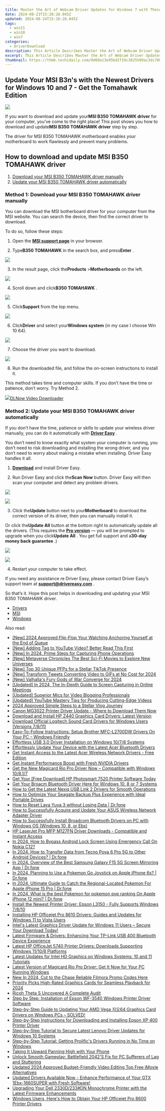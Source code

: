 ```yaml
---
title: Master the Art of Webcam Driver Updates for Windows 7 with These Steps
date: 2024-08-23T15:28:28.045Z
updated: 2024-08-24T15:28:28.045Z
tags:
  - win11
  - win10
  - win7
categories:
  - DriverDownload
description: This Article Describes Master the Art of Webcam Driver Updates for Windows 7 with These Steps
excerpt: This Article Describes Master the Art of Webcam Driver Updates for Windows 7 with These Steps
thumbnail: https://thmb.techidaily.com/0d60a13e95bd2f19c3825589ac3dc780b265ba27c26a5a1444fa33e9bf405f0f.jpg
---
```


## Update Your MSI B3n's with the Newest Drivers for Windows 10 and 7 - Get the Tomahawk Edition

![](https://images.drivereasy.com/wp-content/uploads/2019/09/image-170.png)

 If you want to download and update your**MSI B350 TOMAHAWK driver** for your computer, you’ve come to the right place! This post shows you how to download and update**MSI B350 TOMAHAWK driver** step by step.

 The driver for MSI B350 TOMAHAWK motherboard enables your motherboard to work flawlessly and prevent many problems.

## How to download and update MSI B350 TOMAHAWK driver

1. [Download your MSI B350 TOMAHAWK driver manually](https://tools.techidaily.com/drivereasy/download/)
2. [Update your MSI B350 TOMAHAWK driver automatically](https://tools.techidaily.com/drivereasy/download/)

### Method 1: Download your MSI B350 TOMAHAWK driver manually

 You can download the MSI botherboard driver for your computer from the MSI website. You can search the device, then find the correct driver to download.

To do so, follow these steps:

 1) Open the **[MSI support page](https://www.msi.com/support)**  in your browser.

 2) Type**B350 TOMAHAWK** in the search box, and press**Enter** .

![](https://images.drivereasy.com/wp-content/uploads/2019/09/image-173.png)

 3) In the result page, click the**Products** \>**Motherboards** on the left.

![](https://images.drivereasy.com/wp-content/uploads/2019/09/image-174.png)

 4) Scroll down and click**B350 TOMAHAWK** .

![](https://images.drivereasy.com/wp-content/uploads/2019/09/image-175.png)

 5) Click**Support** from the top menu.

![](https://images.drivereasy.com/wp-content/uploads/2019/09/image-176.png)

 6) Click**Driver** and select your**Windows system** (in my case I choose Win 10 64).

![](https://images.drivereasy.com/wp-content/uploads/2019/09/image-177.png)

7) Choose the driver you want to download.

![](https://images.drivereasy.com/wp-content/uploads/2019/09/image-178.png)

 8) Run the downloaded file, and follow the on-screen instructions to install it.

 This method takes time and computer skills. If you don’t have the time or patience, don’t worry. Try Method 2.

<!-- affiliate ads begin -->
<a href="https://secure.2checkout.com/order/checkout.php?PRODS=4712430&QTY=1&AFFILIATE=108875&CART=1"><img src="https://secure.avangate.com/images/merchant/c404a5adbf90e09631678b13b05d9d7a/products/dlnow_256.png" border="0">DLNow Video Downloader</a>
<!-- affiliate ads end -->
### Method 2: Update your MSI B350 TOMAHAWK driver automatically

 If you don’t have the time, patience or skills to update your wireless driver manually, you can do it automatically with **[Driver Easy](https://tools.techidaily.com/drivereasy/download/)**  .

 You don’t need to know exactly what system your computer is running, you don’t need to risk downloading and installing the wrong driver, and you don’t need to worry about making a mistake when installing. Driver Easy handles it all.

 1) **[Download](https://tools.techidaily.com/drivereasy/download/)**  and install Driver Easy.

 2) Run Driver Easy and click the**Scan Now** button. Driver Easy will then scan your computer and detect any problem drivers.

![](https://images.drivereasy.com/wp-content/uploads/2019/09/image-179.png)

<!-- affiliate ads begin -->
<a href="https://secure.2checkout.com/order/checkout.php?PRODS=3546200&QTY=1&AFFILIATE=108875&CART=1"><img src="http://www.binteko.com/sites/default/files/banner01_468x60a.gif" border="0"></a>
<!-- affiliate ads end -->
 3) Click the**Update** button next to your**Motherboard** to download the correct version of its driver, then you can manually install it.

 Or click the**Update All** button at the bottom right to automatically update all the drivers. (This requires the **[Pro version](https://tools.techidaily.com/drivereasy/download/)**  — you will be prompted to upgrade when you click**Update All** . You get full support and a**30-day money back guarantee** .)

![](https://images.drivereasy.com/wp-content/uploads/2019/09/image-181.png)

<!-- affiliate ads begin -->
<a href="https://store.movavi.com/affiliate.php?ACCOUNT=MOVAVI&AFFILIATE=108875&PATH=https%3A%2F%2Fwww.movavi.com%3FAFFILIATE%3D108875%26RESOURCE%3DMovavi%2BVideo%2BEditor%2Bbox"><img src="https://mcusercontent.com/0885a03ded3d480dca9287f12/images/6d3207fd-9f15-4c21-f0ad-59c68e6a7e2a.png" border="0"></a>
<!-- affiliate ads end -->
4) Restart your computer to take effect.

 If you need any assistance re Driver Easy, please contact Driver Easy’s support team at **[support@drivereasy.com](https://tools.techidaily.com/drivereasy/download/)**  .

 So that’s it. Hope this post helps in downloading and updating your MSI B350 TOMAHAWK driver.

* [Drivers](https://tools.techidaily.com/drivereasy/download/)
* [MSI](https://tools.techidaily.com/drivereasy/download/)
* [Windows](https://tools.techidaily.com/drivereasy/download/)

<ins class="adsbygoogle"
     style="display:block"
     data-ad-format="autorelaxed"
     data-ad-client="ca-pub-7571918770474297"
     data-ad-slot="1223367746"></ins>



<ins class="adsbygoogle"
     style="display:block"
     data-ad-client="ca-pub-7571918770474297"
     data-ad-slot="8358498916"
     data-ad-format="auto"
     data-full-width-responsive="true"></ins>

<span class="atpl-alsoreadstyle">Also read:</span>
<div><ul>
<li><a href="https://youtube-blog.techidaily.com/024-approved-flip-flop-your-watching-anchoring-yourself-at-the-end-of-queue/"><u>[New] 2024 Approved  Flip-Flop Your Watching  Anchoring Yourself at the End of Queue</u></a></li>
<li><a href="https://youtube-clips.techidaily.com/new-adding-tag-to-youtube-video-better-read-this-first/"><u>[New] Adding Tag to YouTube Video? Better Read This First</u></a></li>
<li><a href="https://screen-sharing-recording.techidaily.com/new-in-2024-prime-steps-for-capturing-phone-operations/"><u>[New] In 2024, Prime Steps for Capturing Phone Operations</u></a></li>
<li><a href="https://extra-skills.techidaily.com/new-metaverse-chronicles-the-best-sci-fi-movies-to-explore-new-universes/"><u>[New] Metaverse Chronicles  The Best Sci-Fi Movies to Explore New Universes</u></a></li>
<li><a href="https://tiktok-clips.techidaily.com/new-top-30-unique-pfps-for-a-stellar-tiktok-presence/"><u>[New] Top 30 Unique PFPs for a Stellar TikTok Presence</u></a></li>
<li><a href="https://twitter-videos.techidaily.com/new-transform-tweets-converting-video-to-gifs-at-no-cost-for-2024/"><u>[New] Transform Tweets  Converting Video to GIFs at No Cost for 2024</u></a></li>
<li><a href="https://screen-activity-recording.techidaily.com/new-valhallas-fury-gods-of-war-converge-for-2024/"><u>[New] Valhalla's Fury  Gods of War Converge for 2024</u></a></li>
<li><a href="https://screen-activity-recording.techidaily.com/updated-in-2024-the-in-depth-guide-to-screen-capturing-in-online-meetings/"><u>[Updated] In 2024, The In-Depth Guide to Screen Capturing in Online Meetings</u></a></li>
<li><a href="https://facebook-video-share.techidaily.com/updated-superior-mics-for-video-blogging-professionals/"><u>[Updated] Superior Mics for Video Blogging Professionals</u></a></li>
<li><a href="https://facebook-video-footage.techidaily.com/updated-youtube-mastery-tips-for-producing-cutting-edge-videos/"><u>[Updated] YouTube Mastery  Tips for Producing Cutting-Edge Videos</u></a></li>
<li><a href="https://extra-support.techidaily.com/2024-approved-simple-steps-to-a-stellar-vlog-journey/"><u>2024 Approved  Simple Steps to a Stellar Vlog Journey</u></a></li>
<li><a href="https://win-dash.techidaily.com/canon-mg3022-printer-driver-update-where-to-download-them-now/"><u>Canon MG3022 Printer Driver Update - Where to Download Them Now</u></a></li>
<li><a href="https://win-dash.techidaily.com/download-and-install-hp-z440-graphics-card-drivers-latest-version/"><u>Download and Install HP Z440 Graphics Card Drivers: Latest Version</u></a></li>
<li><a href="https://win-dash.techidaily.com/download-official-logitech-sound-card-drivers-for-windows-users-versions-7811/"><u>Download Official Logitech Sound Card Drivers for Windows Users (Versions 7/8/11)</u></a></li>
<li><a href="https://win-dash.techidaily.com/easy-to-follow-instructions-setup-brother-mfc-l2700dw-drivers-on-your-pc-windows-friendly/"><u>Easy-To-Follow Instructions: Setup Brother MFC-L2700DW Drivers On Your PC – Windows Friendly</u></a></li>
<li><a href="https://win-dash.techidaily.com/effortless-usb-30-driver-installation-on-windows-1078-systems/"><u>Effortless USB 3.0 Driver Installation on Windows 10/7/8 Systems</u></a></li>
<li><a href="https://win-dash.techidaily.com/effortlessly-update-your-device-with-the-latest-acer-bluetooth-drivers/"><u>Effortlessly Update Your Device with the Latest Acer Bluetooth Drivers</u></a></li>
<li><a href="https://win-dash.techidaily.com/get-instant-access-to-the-latest-acer-wireless-network-drivers-free-edition/"><u>Get Instant Access to the Latest Acer Wireless Network Drivers - Free Edition</u></a></li>
<li><a href="https://win-dash.techidaily.com/get-instant-performance-boost-with-fresh-nvidia-drivers/"><u>Get Instant Performance Boost with Fresh NVIDIA Drivers</u></a></li>
<li><a href="https://win-dash.techidaily.com/get-the-new-magicard-rio-pro-driver-now-compatible-with-windows-10817/"><u>Get the New Magicard Rio Pro Driver Now – Compatible with Windows 10/8.1/7</u></a></li>
<li><a href="https://win-dash.techidaily.com/1722976414630-get-your-free-download-hp-photosmart-7520-printer-software-today/"><u>Get Your [Free Download] HP Photosmart 7520 Printer Software Today</u></a></li>
<li><a href="https://win-dash.techidaily.com/get-your-broacm-bluetooth-driver-here-for-windows-10-8-or-7-systems/"><u>Get Your Broacm Bluetooth Driver Here for Windows 10, 8 or 7 Systems</u></a></li>
<li><a href="https://win-dash.techidaily.com/how-to-get-the-latest-nexiq-usb-link-2-drivers-for-smooth-operations/"><u>How to Get the Latest Nexiq USB Link 2 Drivers for Smooth Operations</u></a></li>
<li><a href="https://win-dash.techidaily.com/how-to-optimize-your-seagate-backup-plus-experience-with-ideal-portable-drives/"><u>How to Optimize Your Seagate Backup Plus Experience with Ideal Portable Drives</u></a></li>
<li><a href="https://techidaily.com/how-to-reset-lava-yuva-3-without-losing-data-drfone-by-drfone-reset-android-reset-android/"><u>How to Reset Lava Yuva 3 without Losing Data | Dr.fone</u></a></li>
<li><a href="https://win-dash.techidaily.com/how-to-successfully-acquire-and-update-your-asus-wireless-network-adapter-driver/"><u>How to Successfully Acquire and Update Your ASUS Wireless Network Adapter Driver</u></a></li>
<li><a href="https://win-dash.techidaily.com/how-to-successfully-install-broadcom-bluetooth-drivers-on-pc-with-windows-os-windows-10-8-or-ebx/"><u>How to Successfully Install Broadcom Bluetooth Drivers on PC with Windows OS (Windows 10, 8, or Ebx)</u></a></li>
<li><a href="https://win-dash.techidaily.com/hp-laserjet-pro-mfp-m127fn-driver-downloads-compatible-and-instant-access/"><u>HP LaserJet Pro MFP M127FN Driver Downloads - Compatible and Instant Access</u></a></li>
<li><a href="https://easy-unlock-android.techidaily.com/in-2024-how-to-bypass-android-lock-screen-using-emergency-call-on-nokia-c12-by-drfone-android/"><u>In 2024, How to Bypass Android Lock Screen Using Emergency Call On Nokia C12?</u></a></li>
<li><a href="https://android-transfer.techidaily.com/in-2024-how-to-transfer-data-from-tecno-pova-6-pro-5g-to-other-android-devices-drfone-by-drfone-transfer-from-android-transfer-from-android/"><u>In 2024, How to Transfer Data from Tecno Pova 6 Pro 5G to Other Android Devices? | Dr.fone</u></a></li>
<li><a href="https://screen-mirror.techidaily.com/in-2024-overview-of-the-best-samsung-galaxy-f15-5g-screen-mirroring-app-drfone-by-drfone-android/"><u>In 2024, Overview of the Best Samsung Galaxy F15 5G Screen Mirroring App | Dr.fone</u></a></li>
<li><a href="https://ios-pokemon-go.techidaily.com/in-2024-planning-to-use-a-pokemon-go-joystick-on-apple-iphone-6s-drfone-by-drfone-virtual-ios/"><u>In 2024, Planning to Use a Pokemon Go Joystick on Apple iPhone 6s? | Dr.fone</u></a></li>
<li><a href="https://ios-pokemon-go.techidaily.com/in-2024-ultimate-guide-to-catch-the-regional-located-pokemon-for-apple-iphone-15-pro-drfone-by-drfone-virtual-ios/"><u>In 2024, Ultimate Guide to Catch the Regional-Located Pokemon For Apple iPhone 15 Pro | Dr.fone</u></a></li>
<li><a href="https://ios-pokemon-go.techidaily.com/in-2024-what-is-the-best-pokemon-for-pokemon-pvp-ranking-on-apple-iphone-12-mini-drfone-by-drfone-virtual-ios/"><u>In 2024, What is the best Pokemon for pokemon pvp ranking On Apple iPhone 12 mini? | Dr.fone</u></a></li>
<li><a href="https://win-dash.techidaily.com/install-the-newest-printer-driver-epson-l3150-fully-supports-windows-7810/"><u>Install the Newest Printer Driver: Epson L3150 - Fully Supports Windows 7/8/10</u></a></li>
<li><a href="https://win-dash.techidaily.com/installing-hp-officejet-pro-8610-drivers-guides-and-updates-for-windows-11-to-vista-users/"><u>Installing HP Officejet Pro 8610 Drivers: Guides and Updates for Windows 11 to Vista Users</u></a></li>
<li><a href="https://win-dash.techidaily.com/intels-latest-graphics-driver-update-for-windows-11-users-secure-your-download-today/"><u>Intel's Latest Graphics Driver Update for Windows 11 Users – Secure Your Download Today!</u></a></li>
<li><a href="https://win-dash.techidaily.com/latest-firmware-and-drivers-enhancing-your-tp-link-usb-400-bluetooth-device-experience/"><u>Latest Firmware & Drivers: Enhancing Your TP-Link USB 400 Bluetooth Device Experience</u></a></li>
<li><a href="https://win-dash.techidaily.com/latest-hp-officejet-5740-printer-drivers-downloads-supporting-windows-11108-platforms/"><u>Latest HP OfficeJet 5740 Printer Drivers: Downloads Supporting Windows 11/10/8 Platforms</u></a></li>
<li><a href="https://win-dash.techidaily.com/latest-updates-for-intel-hd-graphics-on-windows-systems-10-and-11-tutorials/"><u>Latest Updates for Intel HD Graphics on Windows Systems: 10 and 11 Tutorials</u></a></li>
<li><a href="https://win-dash.techidaily.com/1722976666997-latest-version-of-magicard-rio-pro-driver-get-it-now-for-your-pc-running-windows/"><u>Latest Version of Magicard Rio Pro Driver: Get It Now for Your PC Running Windows</u></a></li>
<li><a href="https://video-ai-editor.techidaily.com/new-in-2024-cut-to-the-chase-reliable-filmora-promo-codes-here/"><u>New In 2024, Cut to the Chase Reliable Filmora Promo Codes Here</u></a></li>
<li><a href="https://youtube-sure.techidaily.com/ity-picks-high-rated-graphics-cards-for-seamless-playback-for-2024/"><u>Priority Picks  High-Rated Graphics Cards for Seamless Playback for 2024</u></a></li>
<li><a href="https://extra-resources.techidaily.com/ricoh-theta-s-uncovered-a-complete-audit/"><u>Ricoh Theta S Uncovered  A Complete Audit</u></a></li>
<li><a href="https://win-dash.techidaily.com/step-by-step-installation-of-epson-wf-3540-windows-printer-driver-software/"><u>Step by Step: Installation of Epson WF-3540 Windows Printer Driver Software</u></a></li>
<li><a href="https://win-dash.techidaily.com/1722978323053-step-by-step-guide-to-updating-your-amd-vega-64-graphics-card-drivers-on-windows-pcs-solved/"><u>Step-by-Step Guide to Updating Your AMD Vega 지오64 Graphics Card Drivers on Windows PCs – SOLVED!</u></a></li>
<li><a href="https://win-dash.techidaily.com/step-by-step-instructions-for-downloading-and-installing-epson-xp-400-printer-driver/"><u>Step-by-Step Instructions for Downloading and Installing Epson XP 400 Printer Driver</u></a></li>
<li><a href="https://win-dash.techidaily.com/step-by-step-tutorial-to-secure-latest-lenovo-driver-updates-for-windows-10-systems/"><u>Step-by-Step Tutorial to Secure Latest Lenovo Driver Updates for Windows 10 Systems</u></a></li>
<li><a href="https://win-dash.techidaily.com/step-by-step-tutorial-getting-prolifics-drivers-running-in-no-time-on-windows/"><u>Step-by-Step Tutorial: Getting Prolific's Drivers Running in No Time on Windows</u></a></li>
<li><a href="https://extra-tips.techidaily.com/taking-it-upward-panning-high-with-your-phone/"><u>Taking It Upward  Panning High with Your Phone</u></a></li>
<li><a href="https://win-blog.techidaily.com/unlock-smooth-gameplay-battlefield-2042s-fix-for-pc-sufferers-of-lag-and-stuttering/"><u>Unlock Smooth Gameplay: Battlefield 2042'S Fix for PC Sufferers of Lag and Stuttering</u></a></li>
<li><a href="https://video-creation-software.techidaily.com/updated-2024-approved-budget-friendly-video-editing-top-free-imovie-alternatives/"><u>Updated 2024 Approved Budget-Friendly Video Editing Top Free iMovie Alternatives</u></a></li>
<li><a href="https://win-dash.techidaily.com/1722959625026-updated-drivers-available-now-enhance-performance-of-your-gtx-1ebx-1660super-with-fresh-software/"><u>Updated Drivers Available Now - Enhance Performance of Your GTX 1Ebx-1660SUPER with Fresh Software!</u></a></li>
<li><a href="https://win-dash.techidaily.com/upgrading-your-dell-2330d233dn-monochrome-printer-with-the-latest-firmware-enhancements/"><u>Upgrading Your Dell 2330D/233#DN Monochrome Printer with the Latest Firmware Enhancements</u></a></li>
<li><a href="https://win-dash.techidaily.com/windows-users-heres-how-to-obtain-your-hp-officejet-pro-8600-printer-drivers/"><u>Windows Users, Here's How to Obtain Your HP Officejet Pro 8600 Printer Drivers</u></a></li>
</ul></div>
